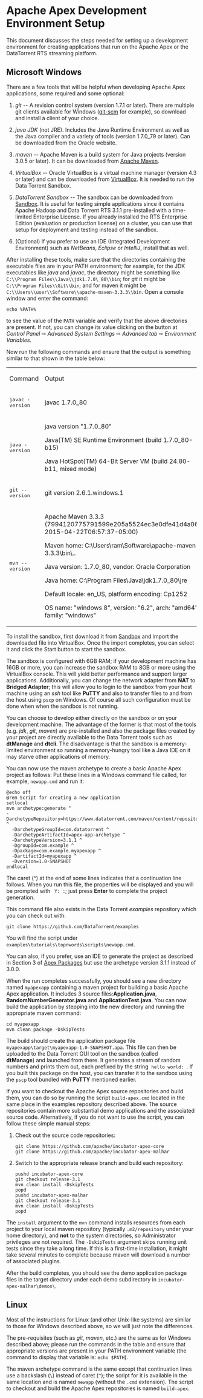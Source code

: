 Apache Apex Development Environment Setup
=========================================

This document discusses the steps needed for setting up a development environment for creating applications that run on the Apache Apex or the DataTorrent RTS streaming platform.


Microsoft Windows
------------------------------

There are a few tools that will be helpful when developing Apache Apex applications, some required and some optional:

1.  *git* -- A revision control system (version 1.7.1 or later). There are multiple git clients available for Windows ([git-scm][1] for example), so download and install a client of your choice.

2.  *java JDK* (not JRE). Includes the Java Runtime Environment as well as the Java compiler and a variety of tools (version 1.7.0\_79 or later). Can be downloaded from the Oracle website.

3.  *maven* -- Apache Maven is a build system for Java projects (version 3.0.5 or later). It can be downloaded from [Apache Maven][2].

4.  *VirtualBox* -- Oracle VirtualBox is a virtual machine manager (version 4.3 or later) and can be downloaded from [VirtualBox][3]. It is needed to run the Data Torrent Sandbox.

5.  *DataTorrent Sandbox* -- The sandbox can be downloaded from [Sandbox][4]. It is useful for testing simple applications since it contains Apache Hadoop and Data Torrent RTS 3.1.1 pre-installed with a time-limited Enterprise License. If you already installed the RTS Enterprise Edition (evaluation or production license) on a cluster, you can use that setup for deployment and testing instead of the sandbox.

6.  (Optional) If you prefer to use an IDE (Integrated Development Environment) such as *NetBeans*, *Eclipse* or *IntelliJ*, install that as well.


After installing these tools, make sure that the directories containing the executable files are in your PATH environment; for example, for the JDK executables like _java_ and _javac_, the directory might be something like `C:\\Program Files\\Java\\jdk1.7.0\_80\\bin`; for _git_ it might be `C:\\Program Files\\Git\\bin`; and for maven it might be `C:\\Users\\user\\Software\\apache-maven-3.3.3\\bin`. Open a console window and enter the command:

    echo %PATH%

to see the value of the `PATH` variable and verify that the above directories are present. If not, you can change its value clicking on the button at _Control Panel_ &#x21e8; _Advanced System Settings_ &#x21e8; _Advanced tab_ &#x21e8; _Environment Variables_.


Now run the following commands and ensure that the output is something similar to that shown in the table below:


<table>
<colgroup>
<col width="30%" />
<col width="70%" />
</colgroup>
<tbody>
<tr class="odd">
<td align="left"><p>Command</p></td>
<td align="left"><p>Output</p></td>
</tr>
<tr class="even">
<td align="left"><p><tt>javac -version</tt></p></td>
<td align="left"><p>javac 1.7.0_80</p></td>
</tr>
<tr class="odd">
<td align="left"><p><tt>java -version</tt></p></td>
<td align="left"><p>java version &quot;1.7.0_80&quot;</p>
<p>Java(TM) SE Runtime Environment (build 1.7.0_80-b15)</p>
<p>Java HotSpot(TM) 64-Bit Server VM (build 24.80-b11, mixed mode)</p></td>
</tr>
<tr class="even">
<td align="left"><p><tt>git --version</tt></p></td>
<td align="left"><p>git version 2.6.1.windows.1</p></td>
</tr>
<tr class="odd">
<td align="left"><p><tt>mvn --version</tt></p></td>
<td align="left"><p>Apache Maven 3.3.3 (7994120775791599e205a5524ec3e0dfe41d4a06; 2015-04-22T06:57:37-05:00)</p>
<p>Maven home: C:\Users\ram\Software\apache-maven-3.3.3\bin\..</p>
<p>Java version: 1.7.0_80, vendor: Oracle Corporation</p>
<p>Java home: C:\Program Files\Java\jdk1.7.0_80\jre</p>
<p>Default locale: en_US, platform encoding: Cp1252</p>
<p>OS name: &quot;windows 8&quot;, version: &quot;6.2&quot;, arch: &quot;amd64&quot;, family: &quot;windows&quot;</p></td>
</tr>
</tbody>
</table>


To install the sandbox, first download it from [Sandbox][4] and import the downloaded file into VirtualBox. Once the import completes, you can select it and click the  Start button to start the sandbox.


The sandbox is configured with 6GB RAM; if your development machine has 16GB or more, you can increase the sandbox RAM to 8GB or more using the VirtualBox console. This will yield better performance and support larger applications. Additionally, you can change the network adapter from **NAT** to **Bridged Adapter**; this will allow you to login to the sandbox from your host machine using an _ssh_ tool like **PuTTY** and also to transfer files to and from the host using `pscp` on Windows. Of course all such configuration must be done when when the sandbox is not running.


You can choose to develop either directly on the sandbox or on your development machine. The advantage of the former is that most of the tools (e.g. _jdk_, _git_, _maven_) are pre-installed and also the package files created by your project are directly available to the Data Torrent tools such as  **dtManage** and **dtcli**. The disadvantage is that the sandbox is a memory-limited environment so running a memory-hungry tool like a Java IDE on it may starve other applications of memory.


You can now use the maven archetype to create a basic Apache Apex project as follows: Put these lines in a Windows command file called, for example, `newapp.cmd` and run it:

    @echo off
    @rem Script for creating a new application
    setlocal
    mvn archetype:generate ^
    -DarchetypeRepository=https://www.datatorrent.com/maven/content/repositories/releases ^
      -DarchetypeGroupId=com.datatorrent ^
      -DarchetypeArtifactId=apex-app-archetype ^
      -DarchetypeVersion=3.1.1 ^
      -DgroupId=com.example ^
      -Dpackage=com.example.myapexapp ^
      -DartifactId=myapexapp ^
      -Dversion=1.0-SNAPSHOT
    endlocal



The caret (^) at the end of some lines indicates that a continuation line follows. When you run this file, the properties will be displayed and you will be prompted with `` Y: :``; just press **Enter** to complete the project generation.


This command file also exists in the Data Torrent _examples_ repository which you can check out with:

    git clone https://github.com/DataTorrent/examples

You will find the script under `examples\tutorials\topnwords\scripts\newapp.cmd`.

You can also, if you prefer, use an IDE to generate the project as described in Section 3 of [Apex Packages](apex_package.md) but use the archetype version 3.1.1 instead of 3.0.0.


When the run completes successfully, you should see a new directory named `myapexapp` containing a maven project for building a basic Apache Apex application. It includes 3 source files:**Application.java**,  **RandomNumberGenerator.java** and **ApplicationTest.java**. You can now build the application by stepping into the new directory and running the appropriate maven command:

    cd myapexapp  
    mvn clean package -DskipTests

The build should create the application package file `myapexapp\target\myapexapp-1.0-SNAPSHOT.apa`. This file can then be uploaded to the Data Torrent GUI tool on the sandbox (called **dtManage**) and launched  from there. It generates a stream of random numbers and prints them out, each prefixed by the string  `hello world: `.  If you built this package on the host, you can transfer it to the sandbox using the `pscp` tool bundled with **PuTTY** mentioned earlier.


If you want to checkout the Apache Apex source repositories and build them, you can do so by running the script `build-apex.cmd` located in the same place in the examples repository described above. The source repositories contain more substantial demo applications and the associated source code. Alternatively, if you do not want to use the script, you can follow these simple manual steps:


1.  Check out the source code repositories:

        git clone https://github.com/apache/incubator-apex-core
        git clone https://github.com/apache/incubator-apex-malhar

2.  Switch to the appropriate release branch and build each repository:

        pushd incubator-apex-core
        git checkout release-3.1
        mvn clean install -DskipTests
        popd
        pushd incubator-apex-malhar
        git checkout release-3.1
        mvn clean install -DskipTests
        popd

The `install` argument to the `mvn` command installs resources from each project to your local maven repository (typically `.m2/repository` under your home directory), and **not** to the system directories, so Administrator privileges are not required. The  `-DskipTests` argument skips running unit tests since they take a long time. If this is a first-time installation, it might take several minutes to complete because maven will download a number of associated plugins.

After the build completes, you should see the demo application package files in the target directory under each demo subdirectory in `incubator-apex-malhar\demos\`.

Linux
------------------

Most of the instructions for Linux (and other Unix-like systems) are similar to those for Windows described above, so we will just note the differences.


The pre-requisites (such as _git_, _maven_, etc.) are the same as for Windows described above; please run the commands in the table and ensure that appropriate versions are present in your PATH environment variable (the command to display that variable is: `echo $PATH`).


The maven archetype command is the same except that continuation lines use a backslash (``\``) instead of caret (``^``); the script for it is available in the same location and is named `newapp` (without the `.cmd` extension). The script to checkout and build the Apache Apex repositories is named `build-apex`.

  [1]: http://git-scm.com/download/win
  [2]: https://maven.apache.org/download.cgi
  [3]: https://www.virtualbox.org/wiki/Downloads
  [4]: https://www.datatorrent.com/download
